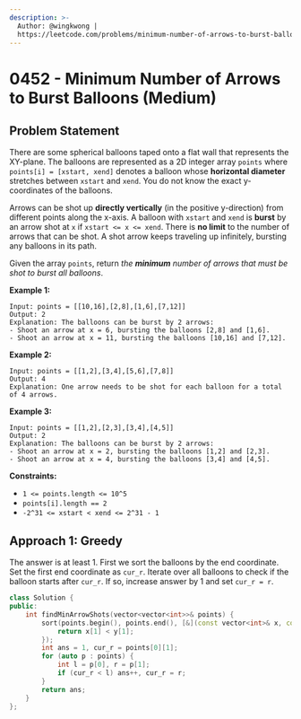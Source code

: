 ```yaml
---
description: >-
  Author: @wingkwong |
  https://leetcode.com/problems/minimum-number-of-arrows-to-burst-balloons/
---
```


# 0452 - Minimum Number of Arrows to Burst Balloons (Medium)

## Problem Statement

There are some spherical balloons taped onto a flat wall that represents the XY-plane. The balloons are represented as a 2D integer array `points` where `points[i] = [xstart, xend]` denotes a balloon whose **horizontal diameter** stretches between `xstart` and `xend`. You do not know the exact y-coordinates of the balloons.

Arrows can be shot up **directly vertically** (in the positive y-direction) from different points along the x-axis. A balloon with `xstart` and `xend` is **burst** by an arrow shot at `x` if `xstart <= x <= xend`. There is **no limit** to the number of arrows that can be shot. A shot arrow keeps traveling up infinitely, bursting any balloons in its path.

Given the array `points`, return _the **minimum** number of arrows that must be shot to burst all balloons_.

**Example 1:**

```
Input: points = [[10,16],[2,8],[1,6],[7,12]]
Output: 2
Explanation: The balloons can be burst by 2 arrows:
- Shoot an arrow at x = 6, bursting the balloons [2,8] and [1,6].
- Shoot an arrow at x = 11, bursting the balloons [10,16] and [7,12].
```

**Example 2:**

```
Input: points = [[1,2],[3,4],[5,6],[7,8]]
Output: 4
Explanation: One arrow needs to be shot for each balloon for a total of 4 arrows.
```

**Example 3:**

```
Input: points = [[1,2],[2,3],[3,4],[4,5]]
Output: 2
Explanation: The balloons can be burst by 2 arrows:
- Shoot an arrow at x = 2, bursting the balloons [1,2] and [2,3].
- Shoot an arrow at x = 4, bursting the balloons [3,4] and [4,5].
```

**Constraints:**

* `1 <= points.length <= 10^5`
* `points[i].length == 2`
* `-2^31 <= xstart < xend <= 2^31 - 1`

## Approach 1: Greedy

The answer is at least 1. First we sort the balloons by the end coordinate. Set the first end coordinate as `cur_r`. Iterate over all balloons to check if the balloon starts after `cur_r`. If so, increase answer by 1 and set `cur_r = r`.

```cpp
class Solution {
public:
    int findMinArrowShots(vector<vector<int>>& points) {
        sort(points.begin(), points.end(), [&](const vector<int>& x, const vector<int>& y) {
            return x[1] < y[1];  
        });
        int ans = 1, cur_r = points[0][1];
        for (auto p : points) {
            int l = p[0], r = p[1];
            if (cur_r < l) ans++, cur_r = r;
        }
        return ans;
    }
};
```
